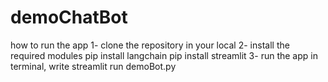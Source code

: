 # demoChatBot
how to run the app
1- clone the repository in your local
2- install the required modules
pip install langchain
pip install streamlit
3- run the app
in terminal, write
streamlit run demoBot.py

